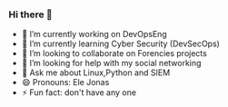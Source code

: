 ### Hi there 👋

- 🔭 I’m currently working on DevOpsEng
- 🌱 I’m currently learning Cyber Security (DevSecOps)
- 👯 I’m looking to collaborate on Forencies projects
- 🤔 I’m looking for help with my social networking
- 💬 Ask me about Linux,Python and SIEM
- 😄 Pronouns: Ele Jonas
- ⚡ Fun fact: don't have any one
